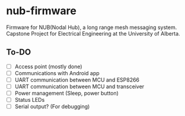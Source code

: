 # nub-firmware

Firmware for NUB(Nodal Hub), a long range mesh messaging system. Capstone Project for Electrical Engineering at the University of Alberta.

## To-DO

- [ ] Access point (mostly done)
- [ ] Communications with Android app
- [ ] UART communication between MCU and ESP8266
- [ ] UART communication between MCU and transceiver
- [ ] Power management (Sleep, power button)
- [ ] Status LEDs
- [ ] Serial output? (For debugging)
